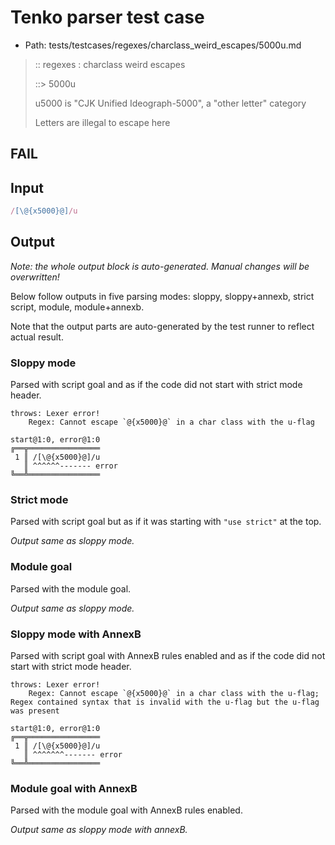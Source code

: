 # Tenko parser test case

- Path: tests/testcases/regexes/charclass_weird_escapes/5000u.md

> :: regexes : charclass weird escapes
>
> ::> 5000u
>
> u5000 is "CJK Unified Ideograph-5000", a "other letter" category
>
> Letters are illegal to escape here

## FAIL

## Input

`````js
/[\@{x5000}@]/u
`````

## Output

_Note: the whole output block is auto-generated. Manual changes will be overwritten!_

Below follow outputs in five parsing modes: sloppy, sloppy+annexb, strict script, module, module+annexb.

Note that the output parts are auto-generated by the test runner to reflect actual result.

### Sloppy mode

Parsed with script goal and as if the code did not start with strict mode header.

`````
throws: Lexer error!
    Regex: Cannot escape `@{x5000}@` in a char class with the u-flag

start@1:0, error@1:0
╔══╦════════════════
 1 ║ /[\@{x5000}@]/u
   ║ ^^^^^^------- error
╚══╩════════════════

`````

### Strict mode

Parsed with script goal but as if it was starting with `"use strict"` at the top.

_Output same as sloppy mode._

### Module goal

Parsed with the module goal.

_Output same as sloppy mode._

### Sloppy mode with AnnexB

Parsed with script goal with AnnexB rules enabled and as if the code did not start with strict mode header.

`````
throws: Lexer error!
    Regex: Cannot escape `@{x5000}@` in a char class with the u-flag; Regex contained syntax that is invalid with the u-flag but the u-flag was present

start@1:0, error@1:0
╔══╦════════════════
 1 ║ /[\@{x5000}@]/u
   ║ ^^^^^^^------- error
╚══╩════════════════

`````

### Module goal with AnnexB

Parsed with the module goal with AnnexB rules enabled.

_Output same as sloppy mode with annexB._
